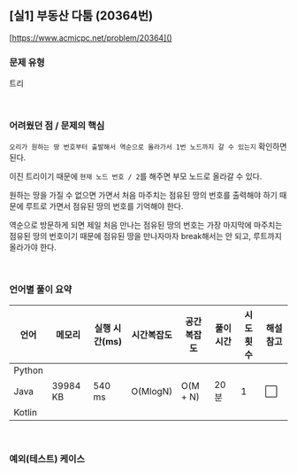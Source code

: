 ## [실1] 부동산 다툼 (20364번)

[https://www.acmicpc.net/problem/20364]()

### 문제 유형

트리

<br>

### 어려웠던 점 / 문제의 핵심

`오리가 원하는 땅 번호부터 출발해서 역순으로 올라가서 1번 노드까지 갈 수 있는지` 확인하면 된다.

이진 트리이기 때문에 `현재 노드 번호 / 2`를 해주면 부모 노드로 올라갈 수 있다.

원하는 땅을 가질 수 없으면 가면서 처음 마주치는 점유된 땅의 번호를 출력해야 하기 때문에 루트로 가면서 점유된 땅의 번호를 기억해야 한다.

역순으로 방문하게 되면 제일 처음 만나는 점유된 땅의 번호는 가장 마지막에 마주치는 점유된 땅의 번호이기 때문에 점유된 땅을 만나자마자 break해서는 안 되고, 루트까지 올라가야 한다.

<br>

### 언어별 풀이 요약

| 언어   | 메모리   | 실행 시간(ms) | 시간복잡도 | 공간복잡도 | 풀이 시간 | 시도 횟수 | 해설 참고            |
| ------ | -------- | ------------- | ---------- | ---------- | --------- | --------- | -------------------- |
| Python |          |               |            |            |           |           |                      |
| Java   | 39984 KB | 540 ms        | O(MlogN)   | O(M + N)   | 20분      | 1         | :white_large_square: |
| Kotlin |          |               |            |            |           |           |                      |

<br>

### 예외(테스트) 케이스

```
```


